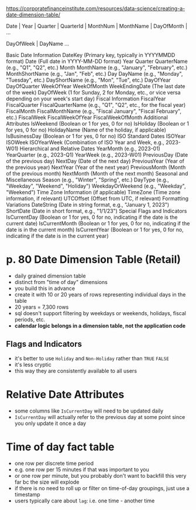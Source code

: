 
https://corporatefinanceinstitute.com/resources/data-science/creating-a-date-dimension-table/

Date | Year | Quarter | QuarterId | MonthNum | MonthName | DayOfMonth | ...

DayOfWeek | DayName ... 


Basic Date Information
DateKey (Primary key, typically in YYYYMMDD format)
Date (Full date in YYYY-MM-DD format)
Year
Quarter
QuarterName (e.g., "Q1", "Q2", etc.)
Month
MonthName (e.g., "January", "February", etc.)
MonthShortName (e.g., "Jan", "Feb", etc.)
Day
DayName (e.g., "Monday", "Tuesday", etc.)
DayShortName (e.g., "Mon", "Tue", etc.)
DayOfYear
DayOfQuarter
WeekOfYear
WeekOfMonth
WeekEndingDate (The last date of the week)
DayOfWeek (1 for Sunday, 2 for Monday, etc., or vice versa depending on your week's start day)
Fiscal Information
FiscalYear
FiscalQuarter
FiscalQuarterName (e.g., "Q1", "Q2", etc., for the fiscal year)
FiscalMonth
FiscalMonthName (e.g., "Fiscal January", "Fiscal February", etc.)
FiscalWeek
FiscalWeekOfYear
FiscalWeekOfMonth
Additional Attributes
IsWeekend (Boolean or 1 for yes, 0 for no)
IsHoliday (Boolean or 1 for yes, 0 for no)
HolidayName (Name of the holiday, if applicable)
IsBusinessDay (Boolean or 1 for yes, 0 for no)
ISO Standard Dates
ISOYear
ISOWeek
ISOYearWeek (Combination of ISO Year and Week, e.g., 2023-W01)
Hierarchical and Relative Dates
YearMonth (e.g., 2023-01)
YearQuarter (e.g., 2023-Q1)
YearWeek (e.g., 2023-W01)
PreviousDay (Date of the previous day)
NextDay (Date of the next day)
PreviousYear (Year of the previous year)
NextYear (Year of the next year)
PreviousMonth (Month of the previous month)
NextMonth (Month of the next month)
Seasonal and Miscellaneous
Season (e.g., "Winter", "Spring", etc.)
DayType (e.g., "Weekday", "Weekend", "Holiday")
WeekdayOrWeekend (e.g., "Weekday", "Weekend")
Time Zone Information (if applicable)
TimeZone (Time zone information, if relevant)
UTCOffset (Offset from UTC, if relevant)
Formatting Variations
DateString (Date in string format, e.g., "January 1, 2023")
ShortDate (Date in short format, e.g., "1/1/23")
Special Flags and Indicators
IsCurrentDay (Boolean or 1 for yes, 0 for no, indicating if the date is the current date)
IsCurrentMonth (Boolean or 1 for yes, 0 for no, indicating if the date is in the current month)
IsCurrentYear (Boolean or 1 for yes, 0 for no, indicating if the date is in the current year)


# p. 80 Date Dimension Table (Retail) 

- daily grained dimension table 
- distinct from "time of day" dimensions  
- you build this in advance 
- create it with 10 or 20 years of rows representing individual days in the table  
- 20 years = 7,300 rows
- sql doesn't support filtering by weekdays or weekends, holidays, fiscal periods, etc.
- **calendar logic belongs in a dimension table, not the application code**  

## Flags and Indicators 

- it's better to use `Holiday` and `Non-Holiday` rather than `TRUE` `FALSE`
- it's less cryptic 
- this way they are consistently available to all users

# Relative Date Attributes

- some columns like `IsCurrentDay` will need to be updated daily
- `IsCurrentDay` will actually refer to the previous day at some point since you only update it once a day

# Time of day fact table

- one row per discrete time period
- e.g. one row per 15 minutes if that was important to you
- or one row per minute, but you probably don't want to backfill this very far bc the size will explode  
- if there is no need to roll up or filter on time-of-day groupings, just use a timestamp
- users typically care about `lag`: i.e. one time - another time 

